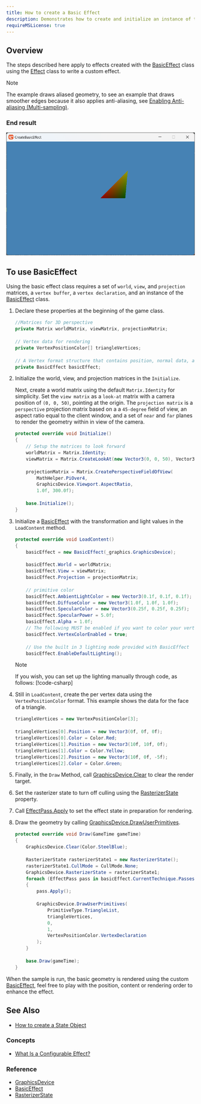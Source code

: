 ```yaml
---
title: How to create a Basic Effect
description: Demonstrates how to create and initialize an instance of the BasicEffect class and use it to draw simple geometry.
requireMSLicense: true
---
```


## Overview

The steps described here apply to effects created with the [BasicEffect](xref:Microsoft.Xna.Framework.Graphics.BasicEffect) class using the [Effect](xref:Microsoft.Xna.Framework.Graphics.Effect) class to write a custom effect.

> [!NOTE]
> The example draws aliased geometry, to see an example that draws smoother edges because it also applies anti-aliasing, see [Enabling Anti-aliasing (Multi-sampling)](HowTo_Enable_Anti_Aliasing.md).

### End result

![The output of this tutorial](images/HowTo_BasicEffect_Sample.png)

## To use BasicEffect

Using the basic effect class requires a set of `world`, `view`, and `projection` matrices, a `vertex buffer`, a `vertex declaration`, and an instance of the [BasicEffect](xref:Microsoft.Xna.Framework.Graphics.BasicEffect) class.

1. Declare these properties at the beginning of the game class.

    ```csharp
    //Matrices for 3D perspective
    private Matrix worldMatrix, viewMatrix, projectionMatrix;

    // Vertex data for rendering
    private VertexPositionColor[] triangleVertices;

    // A Vertex format structure that contains position, normal data, and one set of texture coordinates
    private BasicEffect basicEffect;
    ```

1. Initialize the world, view, and projection matrices in the `Initialize`.

    Next, create a world matrix using the default `Matrix.Identity` for simplicity. Set the `view matrix` as a `look-at` matrix with a camera position of `(0, 0, 50)`, pointing at the origin. The `projection matrix` is a `perspective` projection matrix based on a a `45-degree` field of view, an aspect ratio equal to the client window, and a set of `near` and `far` planes to render the geometry within in view of the camera.

    ```csharp
    protected override void Initialize()
    {
        // Setup the matrices to look forward
        worldMatrix = Matrix.Identity;
        viewMatrix = Matrix.CreateLookAt(new Vector3(0, 0, 50), Vector3.Zero, Vector3.Up);

        projectionMatrix = Matrix.CreatePerspectiveFieldOfView(
            MathHelper.PiOver4,
            GraphicsDevice.Viewport.AspectRatio,
            1.0f, 300.0f);

        base.Initialize();
    }
    ```

1. Initialize a [BasicEffect](xref:Microsoft.Xna.Framework.Graphics.BasicEffect) with the transformation and light values in the `LoadContent` method.

    ```csharp
    protected override void LoadContent()
    {
        basicEffect = new BasicEffect(_graphics.GraphicsDevice);

        basicEffect.World = worldMatrix;
        basicEffect.View = viewMatrix;
        basicEffect.Projection = projectionMatrix;

        // primitive color
        basicEffect.AmbientLightColor = new Vector3(0.1f, 0.1f, 0.1f);
        basicEffect.DiffuseColor = new Vector3(1.0f, 1.0f, 1.0f);
        basicEffect.SpecularColor = new Vector3(0.25f, 0.25f, 0.25f);
        basicEffect.SpecularPower = 5.0f;
        basicEffect.Alpha = 1.0f;
        // The following MUST be enabled if you want to color your vertices
        basicEffect.VertexColorEnabled = true;

        // Use the built in 3 lighting mode provided with BasicEffect            
        basicEffect.EnableDefaultLighting();
    ```

    > [!NOTE]
    > If you wish, you can set up the lighting manually through code, as follows:
    > [!code-csharp[](./files/basiceffectlighting.cs)]


1. Still in `LoadContent`, create the per vertex data using the `VertexPositionColor` format. This example shows the data for the face of a triangle.

    ```csharp
    triangleVertices = new VertexPositionColor[3];

    triangleVertices[0].Position = new Vector3(0f, 0f, 0f);
    triangleVertices[0].Color = Color.Red;
    triangleVertices[1].Position = new Vector3(10f, 10f, 0f);
    triangleVertices[1].Color = Color.Yellow;
    triangleVertices[2].Position = new Vector3(10f, 0f, -5f);
    triangleVertices[2].Color = Color.Green;
    ```

1. Finally, in the `Draw` Method, call [GraphicsDevice.Clear](xref:Microsoft.Xna.Framework.Graphics.GraphicsDevice#Microsoft_Xna_Framework_Graphics_GraphicsDevice_Clear_Microsoft_Xna_Framework_Color_) to clear the render target.

1. Set the rasterizer state to turn off culling using the [RasterizerState](xref:Microsoft.Xna.Framework.Graphics.GraphicsDevice.RasterizerState) property.

1. Call [EffectPass.Apply](/api/Microsoft.Xna.Framework.Graphics.EffectPass.html#Microsoft_Xna_Framework_Graphics_EffectPass_Apply) to set the effect state in preparation for rendering.

1. Draw the geometry by calling [GraphicsDevice.DrawUserPrimitives](/api/Microsoft.Xna.Framework.Graphics.GraphicsDevice.html#Microsoft_Xna_Framework_Graphics_GraphicsDevice_DrawUserPrimitives__1_Microsoft_Xna_Framework_Graphics_PrimitiveType___0___System_Int32_System_Int32_Microsoft_Xna_Framework_Graphics_VertexDeclaration_).

    ```csharp
    protected override void Draw(GameTime gameTime)
    {
        GraphicsDevice.Clear(Color.SteelBlue);

        RasterizerState rasterizerState1 = new RasterizerState();
        rasterizerState1.CullMode = CullMode.None;
        GraphicsDevice.RasterizerState = rasterizerState1;
        foreach (EffectPass pass in basicEffect.CurrentTechnique.Passes)
        {
            pass.Apply();

            GraphicsDevice.DrawUserPrimitives(
                PrimitiveType.TriangleList,
                triangleVertices,
                0,
                1,
                VertexPositionColor.VertexDeclaration
            );
        }

        base.Draw(gameTime);
    }
    ```

When the sample is run, the basic geometry is rendered using the custom [BasicEffect](xref:Microsoft.Xna.Framework.Graphics.BasicEffect), feel free to play with the position, content or rendering order to enhance the effect.

## See Also

- [How to create a State Object](HowTo_Create_a_StateObject.md)

### Concepts

- [What Is a Configurable Effect?](../../whatis/graphics/WhatIs_ConfigurableEffect.md)

### Reference

- [GraphicsDevice](xref:Microsoft.Xna.Framework.Graphics.GraphicsDevice)
- [BasicEffect](xref:Microsoft.Xna.Framework.Graphics.BasicEffect)
- [RasterizerState](xref:Microsoft.Xna.Framework.Graphics.GraphicsDevice.RasterizerState)
